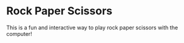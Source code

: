 # Rock Paper Scissors
This is a fun and interactive way to play rock paper scissors with the computer!
